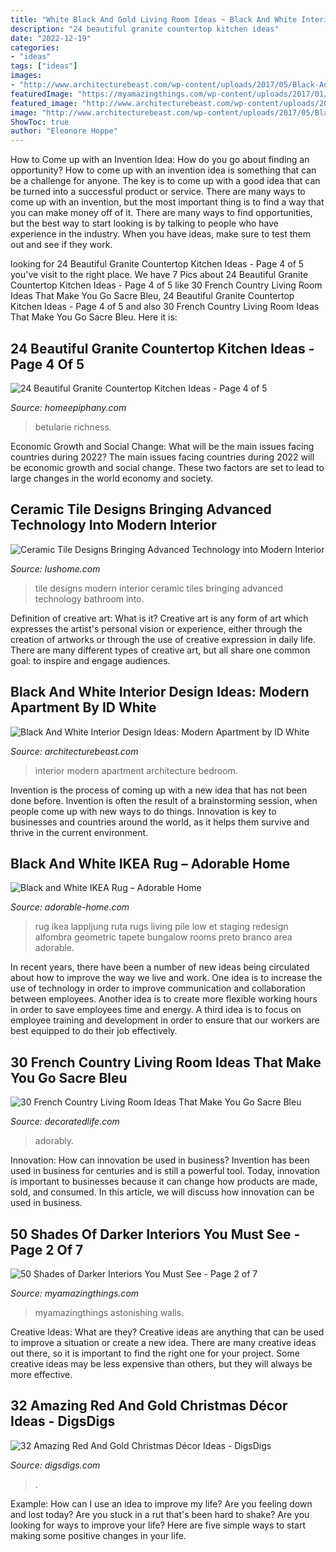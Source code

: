 ```yaml
---
title: "White Black And Gold Living Room Ideas ~ Black And White Interior Design Ideas: Modern Apartment By Id White"
description: "24 beautiful granite countertop kitchen ideas"
date: "2022-12-19"
categories:
- "ideas"
tags: ["ideas"]
images:
- "http://www.architecturebeast.com/wp-content/uploads/2017/05/Black-And-White-Interior-Design-Ideas-Modern-Apartment-by-ID-White-on-Architecture-Beast-06-min.jpg"
featuredImage: "https://myamazingthings.com/wp-content/uploads/2017/01/astonishing-large-wall-decor-for-living-room-d.jpg"
featured_image: "http://www.architecturebeast.com/wp-content/uploads/2017/05/Black-And-White-Interior-Design-Ideas-Modern-Apartment-by-ID-White-on-Architecture-Beast-06-min.jpg"
image: "http://www.architecturebeast.com/wp-content/uploads/2017/05/Black-And-White-Interior-Design-Ideas-Modern-Apartment-by-ID-White-on-Architecture-Beast-06-min.jpg"
ShowToc: true
author: "Eleonore Hoppe"
---
```



How to Come up with an Invention Idea: How do you go about finding an opportunity?
How to come up with an invention idea is something that can be a challenge for anyone. The key is to come up with a good idea that can be turned into a successful product or service. There are many ways to come up with an invention, but the most important thing is to find a way that you can make money off of it. There are many ways to find opportunities, but the best way to start looking is by talking to people who have experience in the industry. When you have ideas, make sure to test them out and see if they work.

	

		
looking for 24 Beautiful Granite Countertop Kitchen Ideas - Page 4 of 5 you've visit to the right place. We have 7 Pics about 24 Beautiful Granite Countertop Kitchen Ideas - Page 4 of 5 like 30 French Country Living Room Ideas That Make You Go Sacre Bleu, 24 Beautiful Granite Countertop Kitchen Ideas - Page 4 of 5 and also 30 French Country Living Room Ideas That Make You Go Sacre Bleu. Here it is:
		
    
## 24 Beautiful Granite Countertop Kitchen Ideas - Page 4 Of 5

<img loading=lazy src="https://homeepiphany.com/wp-content/uploads/2016/06/24-Beautiful-Granite-Countertop-Kitchen-Ideas-18.jpg" onerror="this.onerror=null;this.src='https://tse2.mm.bing.net/th?id=OIP.mMfRYgIb7rROZAYSSRyiQQHaE7&amp;pid=15.1';" alt="24 Beautiful Granite Countertop Kitchen Ideas - Page 4 of 5">

_Source: homeepiphany.com_

>betularie richness. 

	

Economic Growth and Social Change: What will be the main issues facing countries during 2022?
The main issues facing countries during 2022 will be economic growth and social change. These two factors are set to lead to large changes in the world economy and society.

    
## Ceramic Tile Designs Bringing Advanced Technology Into Modern Interior

<img loading=lazy src="https://www.lushome.com/wp-content/uploads/2014/05/bathroom-tile-designs-modern-tiles-9.jpg" onerror="this.onerror=null;this.src='https://tse1.mm.bing.net/th?id=OIP.fIRyCe4bC-qT-BHQOde_iQHaHt&amp;pid=15.1';" alt="Ceramic Tile Designs Bringing Advanced Technology into Modern Interior">

_Source: lushome.com_

>tile designs modern interior ceramic tiles bringing advanced technology bathroom into. 

	

Definition of creative art: What is it?
Creative art is any form of art which expresses the artist's personal vision or experience, either through the creation of artworks or through the use of creative expression in daily life. There are many different types of creative art, but all share one common goal: to inspire and engage audiences.

    
## Black And White Interior Design Ideas: Modern Apartment By ID White

<img loading=lazy src="http://www.architecturebeast.com/wp-content/uploads/2017/05/Black-And-White-Interior-Design-Ideas-Modern-Apartment-by-ID-White-on-Architecture-Beast-06-min.jpg" onerror="this.onerror=null;this.src='https://tse1.mm.bing.net/th?id=OIP.C9PXrtJ-UP20dtbsneqyBAHaJ3&amp;pid=15.1';" alt="Black And White Interior Design Ideas: Modern Apartment by ID White">

_Source: architecturebeast.com_

>interior modern apartment architecture bedroom. 

	

Invention is the process of coming up with a new idea that has not been done before. Invention is often the result of a brainstorming session, when people come up with new ways to do things. Innovation is key to businesses and countries around the world, as it helps them survive and thrive in the current environment.

    
## Black And White IKEA Rug – Adorable Home

<img loading=lazy src="https://adorable-home.com/wp-content/uploads/2014/03/Black-and-White-IKEA-Rug.jpg" onerror="this.onerror=null;this.src='https://tse3.mm.bing.net/th?id=OIP.MH4eQuks1jtrCAqCF02iKQHaLK&amp;pid=15.1';" alt="Black and White IKEA Rug – Adorable Home">

_Source: adorable-home.com_

>rug ikea lappljung ruta rugs living pile low et staging redesign alfombra geometric tapete bungalow rooms preto branco area adorable. 

	

In recent years, there have been a number of new ideas being circulated about how to improve the way we live and work. One idea is to increase the use of technology in order to improve communication and collaboration between employees. Another idea is to create more flexible working hours in order to save employees time and energy. A third idea is to focus on employee training and development in order to ensure that our workers are best equipped to do their job effectively.

    
## 30 French Country Living Room Ideas That Make You Go Sacre Bleu

<img loading=lazy src="https://decoratedlife.com/wp-content/uploads/2020/04/28.-An-Adorably-Red-and-White-Living-Room.jpg" onerror="this.onerror=null;this.src='https://tse3.mm.bing.net/th?id=OIP.b_ZLHDcgq5hbubPfhHllEQHaLH&amp;pid=15.1';" alt="30 French Country Living Room Ideas That Make You Go Sacre Bleu">

_Source: decoratedlife.com_

>adorably. 

	

Innovation: How can innovation be used in business?
Invention has been used in business for centuries and is still a powerful tool. Today, innovation is important to businesses because it can change how products are made, sold, and consumed. In this article, we will discuss how innovation can be used in business.

    
## 50 Shades Of Darker Interiors You Must See - Page 2 Of 7

<img loading=lazy src="https://myamazingthings.com/wp-content/uploads/2017/01/astonishing-large-wall-decor-for-living-room-d.jpg" onerror="this.onerror=null;this.src='https://tse1.mm.bing.net/th?id=OIP.hG5Mp98VbD0C_Z3UDpgTugHaEL&amp;pid=15.1';" alt="50 Shades of Darker Interiors You Must See - Page 2 of 7">

_Source: myamazingthings.com_

>myamazingthings astonishing walls. 

	

Creative Ideas: What are they?
Creative ideas are anything that can be used to improve a situation or create a new idea. There are many creative ideas out there, so it is important to find the right one for your project. Some creative ideas may be less expensive than others, but they will always be more effective.

    
## 32 Amazing Red And Gold Christmas Décor Ideas - DigsDigs

<img loading=lazy src="https://www.digsdigs.com/photos/amazing-red-and-gold-christmas-decor-ideas-11.jpg" onerror="this.onerror=null;this.src='https://tse4.mm.bing.net/th?id=OIP.xi8fFUpSbdvCCq-uLV7sWQAAAA&amp;pid=15.1';" alt="32 Amazing Red And Gold Christmas Décor Ideas - DigsDigs">

_Source: digsdigs.com_

>. 

	

Example: How can I use an idea to improve my life?
Are you feeling down and lost today? Are you stuck in a rut that's been hard to shake? Are you looking for ways to improve your life? Here are five simple ways to start making some positive changes in your life.

